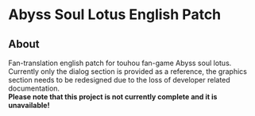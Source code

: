 # Abyss Soul Lotus English Patch
## About  
Fan-translation english patch for touhou fan-game Abyss soul lotus.  
Currently only the dialog section is provided as a reference, the graphics section needs to be redesigned due to the loss of developer related documentation.  
**Please note that this project is not currently complete and it is unavailable!**
